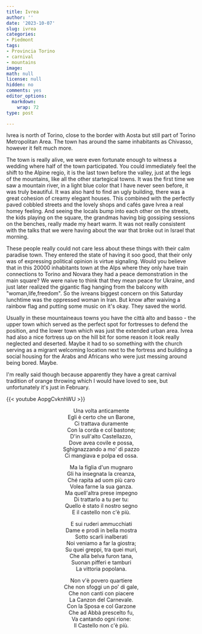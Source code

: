 ```yaml
---
title: Ivrea
author: ''
date: '2023-10-07'
slug: ivrea
categories:
- Piedmont
tags:
- Provincia Torino
- carnival
- mountains
image: 
math: null
license: null
hidden: no
comments: yes
editor_options: 
  markdown: 
    wrap: 72
type: post

---
```



Ivrea is north of Torino, close to the border with Aosta but still part of Torino Metropolitan Area. The town has around the same inhabitants as Chivasso, however it felt much more.

The town is really alive, we were even fortunate enough to witness a
wedding where half of the town participated. You could immediately feel
the shift to the Alpine regio, it is the last town before the valley,
just at the legs of the mountains, like all the other startegical towns.
It was the first time we saw a mountain river, in a light blue color
that I have never seen before, it was truly beautiful. It was also hard
to find an ugly building, there was a great cohesion of creamy elegant
houses. This combined with the perfectly paved cobbled streets and the
lovely shops and cafés gave Ivrea a real homey feeling. And seeing the
locals bump into each other on the streets, the kids playing on the
square, the grandmas having big gossiping sessions on the benches,
really made my heart warm. It was not really consistent with the talks
that we were having about the war that broke out in Israel that morning.

These people really could not care less about these things with their
calm paradise town. They entered the state of having it soo good, that
their only was of expressing political opinion is virtue signaling.
Would you believe that in this 20000 inhabitants town at the Alps where
they only have train connections to Torino and Novara they had a peace
demonstration in the main square? We were naive to think that they mean
peace for Ukraine, and just later realized the gigantic flag hanging
from the balcony with "woman,life,freedom". So the ivreans biggest
concern on this Saturday lunchtime was the oppressed woman in Iran. But
know after waiving a rainbow flag and putting some music on it's okay.
They saved the world.



Usually in these mountaineaus towns you have the città alto and basso -
the upper town which served as the perfect spot for fortresses to defend
the position, and the lower town which was just the extended urban area.
Ivrea had also a nice fortress up on the hill bit for some reason it
look really neglected and deserted. Maybe it had to so something with
the church serving as a migrant welcoming location next to the fortress
and building a social housing for the Arabs and Africans who were just
messing around being bored. Maybe.

I'm really said though because apparently they have a great carnival
tradition of orange throwing which I would have loved to see, but
unfortunately it's just in February.

{{< youtube AopgCvknhWU >}}

<center>

Una volta anticamente  
Egli è certo che un Barone,  
Ci trattava duramente  
Con la corda e col bastone;  
D'in sull'alto Castellazzo,  
Dove avea covile e possa,  
Sghignazzando a mo' di pazzo  
Ci mangiava e polpa ed ossa.

Ma la figlia d'un mugnaro  
Gli ha insegnata la creanza,  
Ché rapita ad uom più caro  
Volea farne la sua ganza.  
Ma quell'altra prese impegno  
Di trattarlo a tu per tu:  
Quello è stato il nostro segno  
E il castello non c'è più.

E sui ruderi ammucchiati  
Dame e prodi in bella mostra  
Sotto scarli inalberati  
Noi veniamo a far la giostra;  
Su quei greppi, tra quei muri,  
Che alla belva furon tana,  
Suonan pifferi e tamburi  
La vittoria popolana.

Non v'è povero quartiere  
Che non sfoggi un po' di gale,  
Che non canti con piacere  
La Canzon del Carnevale.  
Con la Sposa e col Garzone  
Che ad Abbà prescelto fu,  
Va cantando ogni rione:  
Il Castello non c'è più.

</center>
